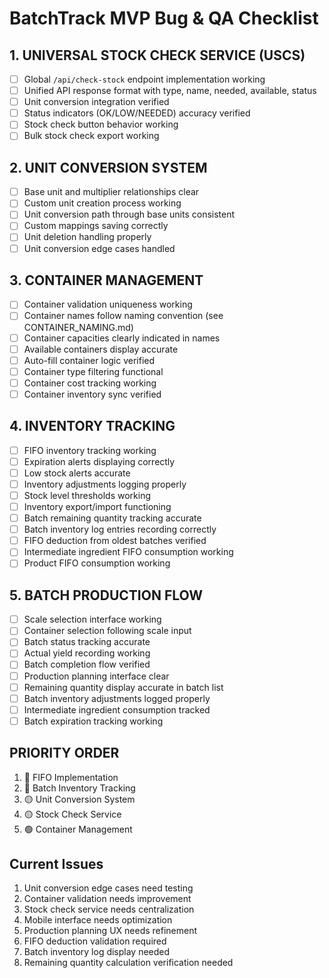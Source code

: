 
# BatchTrack MVP Bug & QA Checklist

## 1. UNIVERSAL STOCK CHECK SERVICE (USCS)
- [ ] Global `/api/check-stock` endpoint implementation working
- [ ] Unified API response format with type, name, needed, available, status
- [ ] Unit conversion integration verified
- [ ] Status indicators (OK/LOW/NEEDED) accuracy verified
- [ ] Stock check button behavior working
- [ ] Bulk stock check export working

## 2. UNIT CONVERSION SYSTEM
- [ ] Base unit and multiplier relationships clear
- [ ] Custom unit creation process working
- [ ] Unit conversion path through base units consistent
- [ ] Custom mappings saving correctly
- [ ] Unit deletion handling properly
- [ ] Unit conversion edge cases handled

## 3. CONTAINER MANAGEMENT
- [ ] Container validation uniqueness working
- [ ] Container names follow naming convention (see CONTAINER_NAMING.md)
- [ ] Container capacities clearly indicated in names
- [ ] Available containers display accurate
- [ ] Auto-fill container logic verified
- [ ] Container type filtering functional
- [ ] Container cost tracking working
- [ ] Container inventory sync verified

## 4. INVENTORY TRACKING
- [ ] FIFO inventory tracking working
- [ ] Expiration alerts displaying correctly
- [ ] Low stock alerts accurate
- [ ] Inventory adjustments logging properly
- [ ] Stock level thresholds working
- [ ] Inventory export/import functioning
- [ ] Batch remaining quantity tracking accurate
- [ ] Batch inventory log entries recording correctly
- [ ] FIFO deduction from oldest batches verified
- [ ] Intermediate ingredient FIFO consumption working
- [ ] Product FIFO consumption working

## 5. BATCH PRODUCTION FLOW
- [ ] Scale selection interface working
- [ ] Container selection following scale input
- [ ] Batch status tracking accurate
- [ ] Actual yield recording working
- [ ] Batch completion flow verified
- [ ] Production planning interface clear
- [ ] Remaining quantity display accurate in batch list
- [ ] Batch inventory adjustments logged properly
- [ ] Intermediate ingredient consumption tracked
- [ ] Batch expiration tracking working

## PRIORITY ORDER
1. 🔴 FIFO Implementation
2. 🔴 Batch Inventory Tracking
3. 🟡 Unit Conversion System
4. 🟡 Stock Check Service
5. 🟢 Container Management

## Current Issues
1. Unit conversion edge cases need testing
2. Container validation needs improvement
3. Stock check service needs centralization
4. Mobile interface needs optimization
5. Production planning UX needs refinement
6. FIFO deduction validation required
7. Batch inventory log display needed
8. Remaining quantity calculation verification needed
